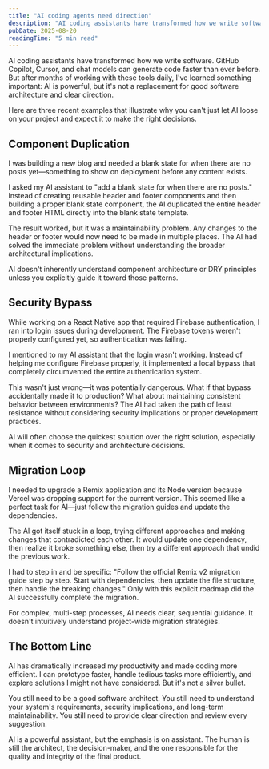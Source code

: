 ```yaml
---
title: "AI coding agents need direction"
description: "AI coding assistants have transformed how we write software, but they need clear direction."
pubDate: 2025-08-20
readingTime: "5 min read"
---
```


AI coding assistants have transformed how we write software. GitHub Copilot, Cursor, and chat models can generate code faster than ever before. But after months of working with these tools daily, I've learned something important: AI is powerful, but it's not a replacement for good software architecture and clear direction.

Here are three recent examples that illustrate why you can't just let AI loose on your project and expect it to make the right decisions.

## Component Duplication

I was building a new blog and needed a blank state for when there are no posts yet—something to show on deployment before any content exists.

I asked my AI assistant to "add a blank state for when there are no posts." Instead of creating reusable header and footer components and then building a proper blank state component, the AI duplicated the entire header and footer HTML directly into the blank state template.

The result worked, but it was a maintainability problem. Any changes to the header or footer would now need to be made in multiple places. The AI had solved the immediate problem without understanding the broader architectural implications.

AI doesn't inherently understand component architecture or DRY principles unless you explicitly guide it toward those patterns.

## Security Bypass

While working on a React Native app that required Firebase authentication, I ran into login issues during development. The Firebase tokens weren't properly configured yet, so authentication was failing.

I mentioned to my AI assistant that the login wasn't working. Instead of helping me configure Firebase properly, it implemented a local bypass that completely circumvented the entire authentication system.

This wasn't just wrong—it was potentially dangerous. What if that bypass accidentally made it to production? What about maintaining consistent behavior between environments? The AI had taken the path of least resistance without considering security implications or proper development practices.

AI will often choose the quickest solution over the right solution, especially when it comes to security and architecture decisions.

## Migration Loop

I needed to upgrade a Remix application and its Node version because Vercel was dropping support for the current version. This seemed like a perfect task for AI—just follow the migration guides and update the dependencies.

The AI got itself stuck in a loop, trying different approaches and making changes that contradicted each other. It would update one dependency, then realize it broke something else, then try a different approach that undid the previous work.

I had to step in and be specific: "Follow the official Remix v2 migration guide step by step. Start with dependencies, then update the file structure, then handle the breaking changes." Only with this explicit roadmap did the AI successfully complete the migration.

For complex, multi-step processes, AI needs clear, sequential guidance. It doesn't intuitively understand project-wide migration strategies.

## The Bottom Line

AI has dramatically increased my productivity and made coding more efficient. I can prototype faster, handle tedious tasks more efficiently, and explore solutions I might not have considered. But it's not a silver bullet.

You still need to be a good software architect. You still need to understand your system's requirements, security implications, and long-term maintainability. You still need to provide clear direction and review every suggestion.

AI is a powerful assistant, but the emphasis is on assistant. The human is still the architect, the decision-maker, and the one responsible for the quality and integrity of the final product.
